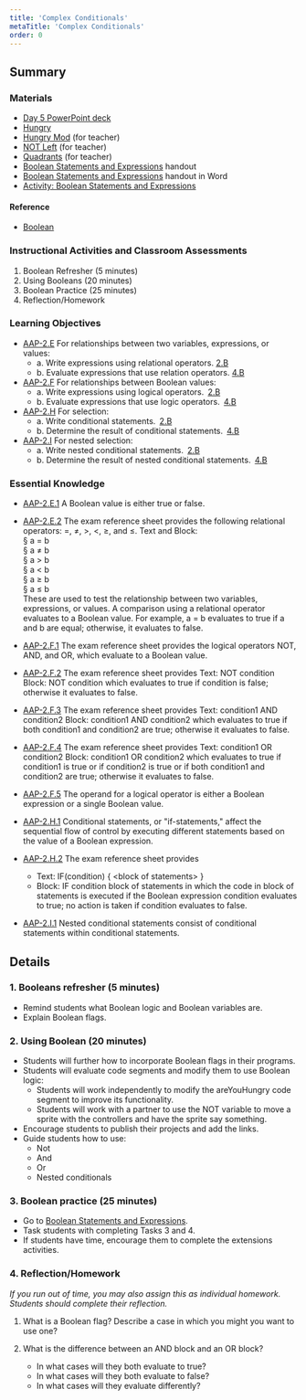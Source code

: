 ```yaml
---
title: 'Complex Conditionals'
metaTitle: 'Complex Conditionals'
order: 0
---
```


## Summary

### Materials

* [Day 5 PowerPoint deck](https://1drv.ms/p/s!AqsgsTyHBmRBkHbK5Mhjf4_lLic3?e=HfmE9b)
* [Hungry](https://makecode.com/_8Eb2bAeAifwd)
* [Hungry Mod](https://makecode.com/_XfX24i7Wy3PX) (for teacher)
* [NOT Left](https://makecode.com/_bxsaJyWDP9qr) (for teacher)
* [Quadrants](https://makecode.com/_PDq6s94poRka) (for teacher)
* <a href="/unit-5/day-5/boolean-statements-expressions">Boolean Statements and Expressions</a> handout
* [Boolean Statements and Expressions](https://1drv.ms/w/s!AqsgsTyHBmRBkHevoEgMb3WTsnZv?e=gdkoAv) handout in Word
* [Activity: Boolean Statements and Expressions](https://arcade.makecode.com/courses/csintro2/logic/booleans)

#### Reference

* [Boolean](https://arcade.makecode.com/blocks/logic/boolean)

### Instructional Activities and Classroom Assessments 

1. Boolean Refresher (5 minutes)
2. Using Booleans (20 minutes)
3. Boolean Practice (25 minutes)
4. Reflection/Homework

### Learning Objectives 

* [AAP-2.E](https://apcentral.collegeboard.org/pdf/ap-computer-science-principles-course-and-exam-description.pdf?course=ap-computer-science-principles#page=78) For relationships between two variables, expressions, or values:
    * a. Write expressions using relational operators. [2.B](https://apcentral.collegeboard.org/pdf/ap-computer-science-principles-course-and-exam-description.pdf?course=ap-computer-science-principles#page=23) 
    * b. Evaluate expressions that use relation operators. [4.B](https://apcentral.collegeboard.org/pdf/ap-computer-science-principles-course-and-exam-description.pdf?course=ap-computer-science-principles#page=23)
* [AAP-2.F](https://apcentral.collegeboard.org/pdf/ap-computer-science-principles-course-and-exam-description.pdf?course=ap-computer-science-principles#page=79) For relationships between Boolean values:
    * a. Write expressions using logical operators. [2.B](https://apcentral.collegeboard.org/pdf/ap-computer-science-principles-course-and-exam-description.pdf?course=ap-computer-science-principles#page=23)
    * b. Evaluate expressions that use logic operators. [4.B](https://apcentral.collegeboard.org/pdf/ap-computer-science-principles-course-and-exam-description.pdf?course=ap-computer-science-principles#page=23)
* [AAP-2.H](https://apcentral.collegeboard.org/pdf/ap-computer-science-principles-course-and-exam-description.pdf?course=ap-computer-science-principles#page=80) For selection:
    * a. Write conditional statements. [2.B](https://apcentral.collegeboard.org/pdf/ap-computer-science-principles-course-and-exam-description.pdf?course=ap-computer-science-principles#page=23)
    * b. Determine the result of conditional statements. [4.B](https://apcentral.collegeboard.org/pdf/ap-computer-science-principles-course-and-exam-description.pdf?course=ap-computer-science-principles#page=23)
* [AAP-2.I](https://apcentral.collegeboard.org/pdf/ap-computer-science-principles-course-and-exam-description.pdf?course=ap-computer-science-principles#page=82) For nested selection:
    * a. Write nested conditional statements. [2.B](https://apcentral.collegeboard.org/pdf/ap-computer-science-principles-course-and-exam-description.pdf?course=ap-computer-science-principles#page=23)
    * b. Determine the result of nested conditional statements. [4.B](https://apcentral.collegeboard.org/pdf/ap-computer-science-principles-course-and-exam-description.pdf?course=ap-computer-science-principles#page=23)

### Essential Knowledge

* [AAP-2.E.1](https://apcentral.collegeboard.org/pdf/ap-computer-science-principles-course-and-exam-description.pdf?course=ap-computer-science-principles#page=78) A Boolean value is either true or false.
* [AAP-2.E.2](https://apcentral.collegeboard.org/pdf/ap-computer-science-principles-course-and-exam-description.pdf?course=ap-computer-science-principles#page=78) The exam reference sheet provides the following relational operators: =, ≠, >, <, ≥, and ≤. Text and Block:  
§ a = b<br/>
§ a ≠ b<br/>
§ a > b<br/>
§ a < b<br/>
§ a ≥ b<br/>
§ a ≤ b<br/>
These are used to test the relationship between two variables, expressions, or values. A comparison using a relational operator evaluates to a Boolean value. For example, a = b evaluates to true if a and b are equal; otherwise, it evaluates to false.

* [AAP-2.F.1](https://apcentral.collegeboard.org/pdf/ap-computer-science-principles-course-and-exam-description.pdf?course=ap-computer-science-principles#page=79) The exam reference sheet provides the logical operators NOT, AND, and OR, which evaluate to a Boolean value.
* [AAP-2.F.2](https://apcentral.collegeboard.org/pdf/ap-computer-science-principles-course-and-exam-description.pdf?course=ap-computer-science-principles#page=79) The exam reference sheet provides Text: NOT condition Block: NOT condition which evaluates to true if condition is false; otherwise it evaluates to false.
* [AAP-2.F.3](https://apcentral.collegeboard.org/pdf/ap-computer-science-principles-course-and-exam-description.pdf?course=ap-computer-science-principles#page=79) The exam reference sheet provides Text: condition1 AND condition2 Block: condition1 AND condition2 which evaluates to true if both condition1 and condition2 are true; otherwise it evaluates to false.
* [AAP-2.F.4](https://apcentral.collegeboard.org/pdf/ap-computer-science-principles-course-and-exam-description.pdf?course=ap-computer-science-principles#page=79) The exam reference sheet provides Text: condition1 OR condition2 Block: condition1 OR condition2 which evaluates to true if condition1 is true or if condition2 is true or if both condition1 and condition2 are true; otherwise it evaluates to false.
* [AAP-2.F.5](https://apcentral.collegeboard.org/pdf/ap-computer-science-principles-course-and-exam-description.pdf?course=ap-computer-science-principles#page=79) The operand for a logical operator is either a Boolean expression or a single Boolean value.
* [AAP-2.H.1](https://apcentral.collegeboard.org/pdf/ap-computer-science-principles-course-and-exam-description.pdf?course=ap-computer-science-principles#page=80) Conditional statements, or "if-statements," affect the sequential flow of control by executing different statements based on the value of a Boolean expression. 
* [AAP-2.H.2](https://apcentral.collegeboard.org/pdf/ap-computer-science-principles-course-and-exam-description.pdf?course=ap-computer-science-principles#page=80) The exam reference sheet provides
    * Text: IF(condition) { &lt;block of statements&gt; }
    * Block: IF condition block of statements in which the code in block of statements is executed if the Boolean expression condition evaluates to true; no action is taken if condition evaluates to false.
* [AAP-2.I.1](https://apcentral.collegeboard.org/pdf/ap-computer-science-principles-course-and-exam-description.pdf?course=ap-computer-science-principles#page=82) Nested conditional statements consist of conditional statements within conditional statements. 

## Details

### 1. Booleans refresher (5 minutes)

* Remind students what Boolean logic and Boolean variables are. 
* Explain Boolean flags.

### 2. Using Boolean (20 minutes)

* Students will further how to incorporate Boolean flags in their programs.
* Students will evaluate code segments and modify them to use Boolean logic:
    * Students will work independently to modify the areYouHungry code segment to improve its functionality.
    * Students will work with a partner to use the NOT variable to move a sprite with the controllers and have the sprite say something.
* Encourage students to publish their projects and add the links.
* Guide students how to use:
    * Not
    * And
    * Or
    * Nested conditionals

### 3. Boolean practice (25 minutes) 

* Go to <a href="/unit-5/day-5/boolean-statements-expressions">Boolean Statements and Expressions</a>.
* Task students with completing Tasks 3 and 4.
* If students have time, encourage them to complete the extensions activities. 

### 4. Reflection/Homework 

_If you run out of time, you may also assign this as individual homework. Students should complete their reflection._

1. What is a Boolean flag? Describe a case in which you might you want to use one?

2. What is the difference between an AND block and an OR block?
    * In what cases will they both evaluate to true?
    * In what cases will they both evaluate to false?
    * In what cases will they evaluate differently?
 
